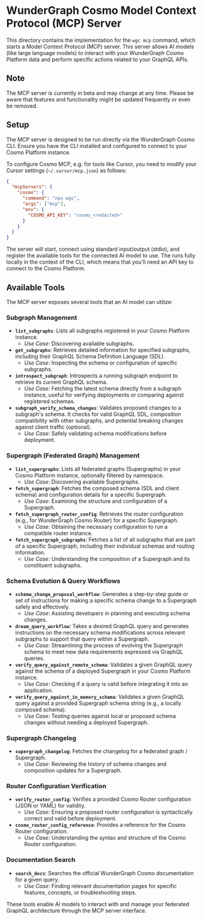 # WunderGraph Cosmo Model Context Protocol (MCP) Server

This directory contains the implementation for the `wgc mcp` command, which starts a Model Context Protocol (MCP) server. This server allows AI models (like large language models) to interact with your WunderGraph Cosmo Platform data and perform specific actions related to your GraphQL APIs.

## Note

The MCP server is currently in beta and may change at any time. Please be aware that features and functionality might be updated frequently or even be removed.

## Setup

The MCP server is designed to be run directly via the WunderGraph Cosmo CLI.
Ensure you have the CLI installed and configured to connect to your Cosmo Platform instance.

To configure Cosmo MCP, e.g. for tools like Cursor, you need to modify your Cursor settings (`~/.cursor/mcp.json`) as follows:

```json
{
  "mcpServers": {
    "cosmo": {
      "command": "npx wgc",
      "args": ["mcp"],
      "env": {
        "COSMO_API_KEY": "cosmo_<redacted>"
      }
    }
  }
}
```

The server will start, connect using standard input/output (stdio),
and register the available tools for the connected AI model to use.
The runs fully locally in the context of the CLI,
which means that you'll need an API key to connect to the Cosmo Platform.

## Available Tools

The MCP server exposes several tools that an AI model can utilize:

### Subgraph Management

- **`list_subgraphs`**: Lists all subgraphs registered in your Cosmo Platform instance.
  - _Use Case_: Discovering available subgraphs.
- **`get_subgraphs`**: Retrieves detailed information for specified subgraphs, including their GraphQL Schema Definition Language (SDL).
  - _Use Case_: Inspecting the schema or configuration of specific subgraphs.
- **`introspect_subgraph`**: Introspects a running subgraph endpoint to retrieve its current GraphQL schema.
  - _Use Case_: Fetching the latest schema directly from a subgraph instance, useful for verifying deployments or comparing against registered schemas.
- **`subgraph_verify_schema_changes`**: Validates proposed changes to a subgraph's schema. It checks for valid GraphQL SDL, composition compatibility with other subgraphs, and potential breaking changes against client traffic (optional).
  - _Use Case_: Safely validating schema modifications before deployment.

### Supergraph (Federated Graph) Management

- **`list_supergraphs`**: Lists all federated graphs (Supergraphs) in your Cosmo Platform instance, optionally filtered by namespace.
  - _Use Case_: Discovering available Supergraphs.
- **`fetch_supergraph`**: Fetches the composed schema (SDL and client schema) and configuration details for a specific Supergraph.
  - _Use Case_: Examining the structure and configuration of a Supergraph.
- **`fetch_supergraph_router_config`**: Retrieves the router configuration (e.g., for WunderGraph Cosmo Router) for a specific Supergraph.
  - _Use Case_: Obtaining the necessary configuration to run a compatible router instance.
- **`fetch_supergraph_subgraphs`**: Fetches a list of all subgraphs that are part of a specific Supergraph, including their individual schemas and routing information.
  - _Use Case_: Understanding the composition of a Supergraph and its constituent subgraphs.

### Schema Evolution & Query Workflows

- **`schema_change_proposal_workflow`**: Generates a step-by-step guide or set of instructions for making a specific schema change to a Supergraph safely and effectively.
  - _Use Case_: Assisting developers in planning and executing schema changes.
- **`dream_query_workflow`**: Takes a desired GraphQL query and generates instructions on the necessary schema modifications across relevant subgraphs to support that query within a Supergraph.
  - _Use Case_: Streamlining the process of evolving the Supergraph schema to meet new data requirements expressed via GraphQL queries.
- **`verify_query_against_remote_schema`**: Validates a given GraphQL query against the schema of a deployed Supergraph in your Cosmo Platform instance.
  - _Use Case_: Checking if a query is valid before integrating it into an application.
- **`verify_query_against_in_memory_schema`**: Validates a given GraphQL query against a provided Supergraph schema string (e.g., a locally composed schema).
  - _Use Case_: Testing queries against local or proposed schema changes without needing a deployed Supergraph.

### Supergraph Changelog

- **`supergraph_changelog`**: Fetches the changelog for a federated graph / Supergraph.
  - _Use Case_: Reviewing the history of schema changes and composition updates for a Supergraph.

### Router Configuration Verification

- **`verify_router_config`**: Verifies a provided Cosmo Router configuration (JSON or YAML) for validity.
  - _Use Case_: Ensuring a proposed router configuration is syntactically correct and valid before deployment.
- **`cosmo_router_config_reference`**: Provides a reference for the Cosmo Router configuration.
  - _Use Case_: Understanding the syntax and structure of the Cosmo Router configuration.

### Documentation Search

- **`search_docs`**: Searches the official WunderGraph Cosmo documentation for a given query.
  - _Use Case_: Finding relevant documentation pages for specific features, concepts, or troubleshooting steps.

These tools enable AI models to interact with and manage your federated GraphQL architecture through the MCP server interface.
